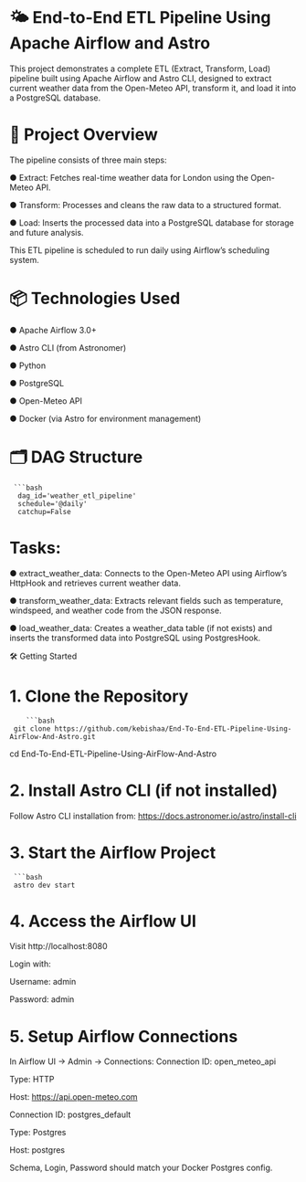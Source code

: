 # 🌤️ End-to-End ETL Pipeline Using Apache Airflow and Astro
This project demonstrates a complete ETL (Extract, Transform, Load) pipeline built using Apache Airflow and Astro CLI, designed to extract current weather data from the Open-Meteo API, transform it, and load it into a PostgreSQL database.

# 🚀 Project Overview
The pipeline consists of three main steps:

● Extract: Fetches real-time weather data for London using the Open-Meteo API.

● Transform: Processes and cleans the raw data to a structured format.

● Load: Inserts the processed data into a PostgreSQL database for storage and future analysis.


This ETL pipeline is scheduled to run daily using Airflow’s scheduling system.

# 📦 Technologies Used
● Apache Airflow 3.0+

● Astro CLI (from Astronomer)

● Python

● PostgreSQL

● Open-Meteo API

● Docker (via Astro for environment management)

# 🗂️ DAG Structure
     ```bash
      dag_id='weather_etl_pipeline'
      schedule='@daily'
      catchup=False

 # Tasks:

● extract_weather_data: Connects to the Open-Meteo API using Airflow’s HttpHook and retrieves current weather data.

● transform_weather_data: Extracts relevant fields such as temperature, windspeed, and weather code from the JSON response.

● load_weather_data: Creates a weather_data table (if not exists) and inserts the transformed data into PostgreSQL using PostgresHook.

🛠️ Getting Started
# 1. Clone the Repository
        ```bash
     git clone https://github.com/kebishaa/End-To-End-ETL-Pipeline-Using-AirFlow-And-Astro.git
  cd End-To-End-ETL-Pipeline-Using-AirFlow-And-Astro

# 2. Install Astro CLI (if not installed)
Follow Astro CLI installation from: https://docs.astronomer.io/astro/install-cli
# 3. Start the Airflow Project
     ```bash
     astro dev start
# 4. Access the Airflow UI
Visit http://localhost:8080

Login with:

Username: admin

Password: admin
# 5. Setup Airflow Connections
In Airflow UI → Admin → Connections:
Connection ID: open_meteo_api

Type: HTTP

Host: https://api.open-meteo.com

Connection ID: postgres_default

Type: Postgres

Host: postgres

Schema, Login, Password should match your Docker Postgres config.

